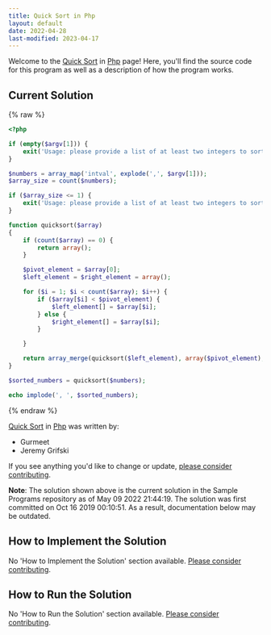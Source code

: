 ```yaml
---
title: Quick Sort in Php
layout: default
date: 2022-04-28
last-modified: 2023-04-17
---
```


Welcome to the [Quick Sort](https://sampleprograms.io/projects/quick-sort) in [Php](https://sampleprograms.io/languages/php) page! Here, you'll find the source code for this program as well as a description of how the program works.

## Current Solution

{% raw %}

```php
<?php

if (empty($argv[1])) {
    exit('Usage: please provide a list of at least two integers to sort in the format "1, 2, 3, 4, 5"');
}

$numbers = array_map('intval', explode(',', $argv[1]));
$array_size = count($numbers);

if ($array_size <= 1) {
    exit('Usage: please provide a list of at least two integers to sort in the format "1, 2, 3, 4, 5"');
}

function quicksort($array)
{
    if (count($array) == 0) {
        return array();
    }

    $pivot_element = $array[0];
    $left_element = $right_element = array();

    for ($i = 1; $i < count($array); $i++) {
        if ($array[$i] < $pivot_element) {
            $left_element[] = $array[$i];
        } else {
            $right_element[] = $array[$i];
        }

    }

    return array_merge(quicksort($left_element), array($pivot_element), quicksort($right_element));
}

$sorted_numbers = quicksort($numbers);

echo implode(', ', $sorted_numbers);
```

{% endraw %}

[Quick Sort](https://sampleprograms.io/projects/quick-sort) in [Php](https://sampleprograms.io/languages/php) was written by:

- Gurmeet
- Jeremy Grifski

If you see anything you'd like to change or update, [please consider contributing](https://github.com/TheRenegadeCoder/sample-programs).

**Note**: The solution shown above is the current solution in the Sample Programs repository as of May 09 2022 21:44:19. The solution was first committed on Oct 16 2019 00:10:51. As a result, documentation below may be outdated.

## How to Implement the Solution

No 'How to Implement the Solution' section available. [Please consider contributing](https://github.com/TheRenegadeCoder/sample-programs-website).

## How to Run the Solution

No 'How to Run the Solution' section available. [Please consider contributing](https://github.com/TheRenegadeCoder/sample-programs-website).